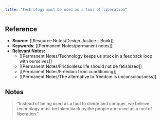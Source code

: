 ```yaml
---
title: "Technology must be used as a tool of liberation"
---
```

## Reference
- **Source:** [[Resource Notes/Design Justice - Book]]
- **Keywords:** [[Permanent Notes/permanent notes]]
- **Relevant Notes:** 
	- [[Permanent Notes/Technology keeps us stuck in a feedback loop with ourselves]]
	- [[Permanent Notes/Frictionless life should not be fetishized]]
	- [[Permanent Notes/Freedom from conditioning]]
	- [[Permanent Notes/The alternative to freedom is unconsciousness]]
## Notes
> “Instead of being used as a tool to divide and conquer, we believe technology must be taken back by the people and used as a tool of liberation.”